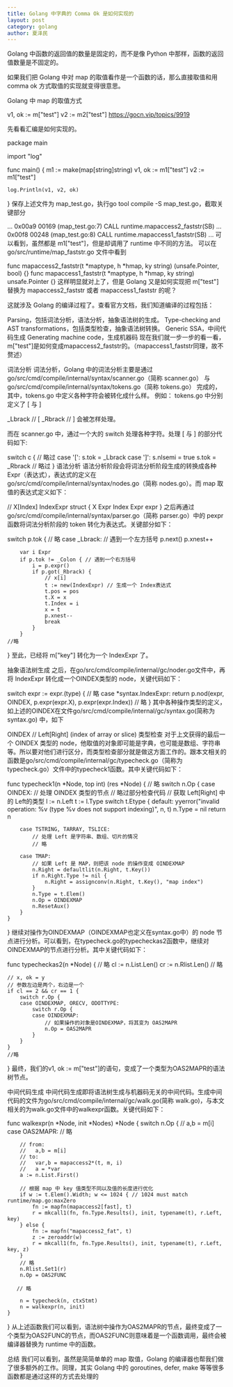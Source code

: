 ```yaml
---
title: Golang 中字典的 Comma Ok 是如何实现的
layout: post
category: golang
author: 夏泽民
---
```

Golang 中函数的返回值的数量是固定的，而不是像 Python 中那样，函数的返回值数量是不固定的。

如果我们把 Golang 中对 map 的取值看作是一个函数的话，那么直接取值和用 comma ok 方式取值的实现就变得很意思。

Golang 中 map 的取值方式

v1, ok := m["test"]
v2 := m2["test"]
https://gocn.vip/topics/9919
<!-- more -->
先看看汇编是如何实现的。

package main

import "log"

func main() {
    m1 := make(map[string]string)
    v1, ok := m1["test"]
    v2 := m1["test"]

    log.Println(v1, v2, ok)
}
保存上述文件为 map_test.go，执行go tool compile -S map_test.go，截取关键部分

...
    0x00a9 00169 (map_test.go:7)    CALL    runtime.mapaccess2_faststr(SB)
...
    0x00f8 00248 (map_test.go:8)    CALL    runtime.mapaccess1_faststr(SB)
...
可以看到，虽然都是 m1["test"]，但是却调用了 runtime 中不同的方法。 可以在 go/src/runtime/map_faststr.go 文件中看到

func mapaccess2_faststr(t *maptype, h *hmap, ky string) (unsafe.Pointer, bool) {}
func mapaccess1_faststr(t *maptype, h *hmap, ky string) unsafe.Pointer {}
这样明显就对上了，但是 Golang 又是如何实现把 m["test"] 替换为 mapaccess2_faststr 或者 mapaccess1_faststr 的呢？

这就涉及 Golang 的编译过程了。查看官方文档，我们知道编译的过程包括：

Parsing，包括词法分析，语法分析，抽象语法树的生成。
Type-checking and AST transformations，包括类型检查，抽象语法树转换。
Generic SSA，中间代码生成
Generating machine code，生成机器码
现在我们就一步一步的看一看，m["test"]是如何变成mapaccess2_faststr的。（mapaccess1_faststr同理，故不赘述）

词法分析
词法分析，Golang 中的词法分析主要是通过go/src/cmd/compile/internal/syntax/scanner.go（简称 scanner.go） 与 go/src/cmd/compile/internal/syntax/tokens.go（简称 tokens.go） 完成的，其中，tokens.go 中定义各种字符会被转化成什么样。 例如： tokens.go 中分别定义了 [ 与 ]

_Lbrack    // [
_Rbrack    // ]
会被怎样处理。

而在 scanner.go 中，通过一个大的 switch 处理各种字符。处理 [ 与 ] 的部分代码如下:

switch c {
    // 略过
    case '[':
        s.tok = _Lbrack
    case ']':
        s.nlsemi = true
        s.tok = _Rbrack
    // 略过
}
语法分析
语法分析阶段会将词法分析阶段生成的转换成各种 Expr（表达式），表达式的定义在go/src/cmd/compile/internal/syntax/nodes.go（简称 nodes.go）。而 map 取值的表达式定义如下：

// X[Index]
IndexExpr struct {
    X     Expr
    Index Expr
    expr
}
之后再通过go/src/cmd/compile/internal/syntax/parser.go（简称 parser.go）中的 pexpr 函数将词法分析阶段的 token 转化为表达式。关键部分如下：

switch p.tok {
    // 略
    case _Lbrack: // 遇到一个左方括号
        p.next()
        p.xnest++

        var i Expr
        if p.tok != _Colon { // 遇到一个右方括号
            i = p.expr()
            if p.got(_Rbrack) {
                // x[i]
                t := new(IndexExpr) // 生成一个 Index表达式
                t.pos = pos
                t.X = x
                t.Index = i
                x = t
                p.xnest--
                break
            }
        }
    //略
}
至此，已经将 m["key"] 转化为一个 IndexExpr 了。

抽象语法树生成
之后，在go/src/cmd/compile/internal/gc/noder.go文件中，再将 IndexExpr 转化成一个OINDEX类型的 node，关键代码如下：

switch expr := expr.(type) {
    // 略
    case *syntax.IndexExpr:
        return p.nod(expr, OINDEX, p.expr(expr.X), p.expr(expr.Index))
    // 略
}
其中各种操作类型的定义，如上述的OINDEX在文件go/src/cmd/compile/internal/gc/syntax.go(简称为 syntax.go) 中，如下

OINDEX       // Left[Right] (index of array or slice)
类型检查
对于上文获得的最后一个 OINDEX 类型的 node，他取值的对象即可能是字典，也可能是数组、字符串等。所以要对他们进行区分，而类型检查部分就是做这方面工作的。跟本文相关的函数是go/src/cmd/compile/internal/gc/typecheck.go（简称为 typecheck.go）文件中的typecheck1函数。其中关键代码如下：

func typecheck1(n *Node, top int) (res *Node) {
    // 略
    switch n.Op {
    case OINDEX: // 处理 OINDEX 类型的节点
        // 略过部分检查代码
        // 获取 Left[Right] 中的 Left的类型
        l := n.Left
        t := l.Type
        switch t.Etype {
        default:
            yyerror("invalid operation: %v (type %v does not support indexing)", n, t)
            n.Type = nil
            return n

        case TSTRING, TARRAY, TSLICE:
            // 处理 Left 是字符串、数组、切片的情况
            // 略

        case TMAP:
            // 如果 Left 是 MAP，则把该 node 的操作变成 OINDEXMAP
            n.Right = defaultlit(n.Right, t.Key())
            if n.Right.Type != nil {
                n.Right = assignconv(n.Right, t.Key(), "map index")
            }
            n.Type = t.Elem()
            n.Op = OINDEXMAP
            n.ResetAux()
        }
    }
}
继续对操作为OINDEXMAP（OINDEXMAP也定义在syntax.go中）的 node 节点进行分析。可以看到，在typecheck.go的typecheckas2函数中，继续对OINDEXMAP的节点进行分析。其中关键代码如下：

func typecheckas2(n *Node) {
    // 略
    cl := n.List.Len()
    cr := n.Rlist.Len()
    // 略

    // x, ok = y
    // 参数左边是两个，右边是一个
    if cl == 2 && cr == 1 {
        switch r.Op {
        case OINDEXMAP, ORECV, ODOTTYPE:
            switch r.Op {
            case OINDEXMAP:
                // 如果操作的对象是OINDEXMAP，将其变为 OAS2MAPR
                n.Op = OAS2MAPR
            }
        }
    }
    //略
}
最终，我们的v1, ok := m["test"]的语句，变成了一个类型为OAS2MAPR的语法树节点。

中间代码生成
中间代码生成即将语法树生成与机器码无关的中间代码。生成中间代码的文件为go/src/cmd/compile/internal/gc/walk.go(简称 walk.go)，与本文相关的为walk.go文件中的walkexpr函数。关键代码如下：

func walkexpr(n *Node, init *Nodes) *Node {
    switch n.Op {
    // a,b = m[i]
    case OAS2MAPR:
        // 略

        // from:
        //   a,b = m[i]
        // to:
        //   var,b = mapaccess2*(t, m, i)
        //   a = *var
        a := n.List.First()

        // 根据 map 中 key 值类型不同以及值的长度进行优化
        if w := t.Elem().Width; w <= 1024 { // 1024 must match runtime/map.go:maxZero
            fn := mapfn(mapaccess2[fast], t)
            r = mkcall1(fn, fn.Type.Results(), init, typename(t), r.Left, key)
        } else {
            fn := mapfn("mapaccess2_fat", t)
            z := zeroaddr(w)
            r = mkcall1(fn, fn.Type.Results(), init, typename(t), r.Left, key, z)
        }
        // 略
        n.Rlist.Set1(r)
        n.Op = OAS2FUNC

       // 略

        n = typecheck(n, ctxStmt)
        n = walkexpr(n, init)
    }
}
从上述函数我们可以看到，语法树中操作为OAS2MAPR的节点，最终变成了一个类型为OAS2FUNC的节点，而OAS2FUNC则意味着是一个函数调用，最终会被编译器替换为 runtime 中的函数。

总结
我们可以看到，虽然是简简单单的 map 取值，Golang 的编译器也帮我们做了很多额外的工作。同理，其实 Golang 中的 goroutines, defer, make 等等很多函数都是通过这样的方式去处理的
